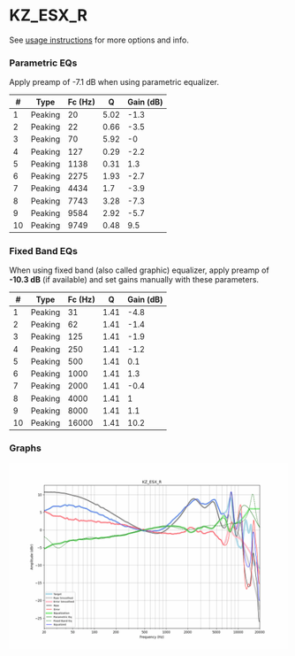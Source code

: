 # KZ_ESX_R
See [usage instructions](https://github.com/jaakkopasanen/AutoEq#usage) for more options and info.

### Parametric EQs
Apply preamp of -7.1 dB when using parametric equalizer.

|   # | Type    |   Fc (Hz) |    Q |   Gain (dB) |
|-----|---------|-----------|------|-------------|
|   1 | Peaking |        20 | 5.02 |        -1.3 |
|   2 | Peaking |        22 | 0.66 |        -3.5 |
|   3 | Peaking |        70 | 5.92 |        -0   |
|   4 | Peaking |       127 | 0.29 |        -2.2 |
|   5 | Peaking |      1138 | 0.31 |         1.3 |
|   6 | Peaking |      2275 | 1.93 |        -2.7 |
|   7 | Peaking |      4434 | 1.7  |        -3.9 |
|   8 | Peaking |      7743 | 3.28 |        -7.3 |
|   9 | Peaking |      9584 | 2.92 |        -5.7 |
|  10 | Peaking |      9749 | 0.48 |         9.5 |

### Fixed Band EQs
When using fixed band (also called graphic) equalizer, apply preamp of **-10.3 dB** (if available) and set gains manually with these parameters.

|   # | Type    |   Fc (Hz) |    Q |   Gain (dB) |
|-----|---------|-----------|------|-------------|
|   1 | Peaking |        31 | 1.41 |        -4.8 |
|   2 | Peaking |        62 | 1.41 |        -1.4 |
|   3 | Peaking |       125 | 1.41 |        -1.9 |
|   4 | Peaking |       250 | 1.41 |        -1.2 |
|   5 | Peaking |       500 | 1.41 |         0.1 |
|   6 | Peaking |      1000 | 1.41 |         1.3 |
|   7 | Peaking |      2000 | 1.41 |        -0.4 |
|   8 | Peaking |      4000 | 1.41 |         1   |
|   9 | Peaking |      8000 | 1.41 |         1.1 |
|  10 | Peaking |     16000 | 1.41 |        10.2 |

### Graphs
![](./KZ_ESX_R.png)
